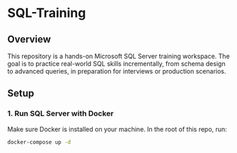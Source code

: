 # SQL-Training

## Overview
This repository is a hands-on Microsoft SQL Server training workspace. The goal is to practice real-world SQL skills incrementally, from schema design to advanced queries, in preparation for interviews or production scenarios.

## Setup

### 1. Run SQL Server with Docker
Make sure Docker is installed on your machine. In the root of this repo, run:

```bash
docker-compose up -d
